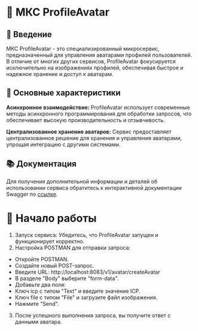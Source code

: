 # 🚀 МКС ProfileAvatar
## 📌 Введение
МКС ProfileAvatar - это специализированный микросервис, предназначенный для управления аватарами профилей пользователей. В отличие от многих других сервисов, ProfileAvatar фокусируется исключительно на изображениях профилей, обеспечивая быстрое и надежное хранение и доступ к аватарам.

## 🌟 Основные характеристики

**Асинхронное взаимодействие:** ProfileAvatar использует современные методы асинхронного программирования для обработки запросов, что обеспечивает высокую производительность и отзывчивость.

**Централизованное хранение аватаров:** Сервис предоставляет централизованное решение для хранения и управления аватарами, упрощая интеграцию с другими системами.

## 📚 Документация
Для получения дополнительной информации и деталей об использовании сервиса обратитесь к интерактивной документации Swagger по [ссылке](http://localhost:8083/swagger-ui/index.html).

# 🚀 Начало работы

1. Запуск сервиса: Убедитесь, что ProfileAvatar запущен и функционирует корректно.
2. Настройка POSTMAN для отправки запроса:
* Откройте POSTMAN.
* Создайте новый POST-запрос.
* Введите URL: http://localhost:8083/v1/avatar/createAvatar 
* В разделе "Body" выберите "form-data".
* Добавьте два поля:
* Ключ icp с типом "Text" и введите значение ICP.
* Ключ file с типом "File" и загрузите файл изображения.
* Нажмите "Send".
3. После успешного выполнения запроса, вы получите ответ с данными аватара.
